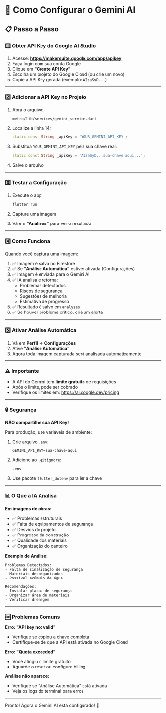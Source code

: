 # 🤖 Como Configurar o Gemini AI

## 📋 Passo a Passo

### 1️⃣ Obter API Key do Google AI Studio

1. Acesse: **https://makersuite.google.com/app/apikey**
2. Faça login com sua conta Google
3. Clique em **"Create API Key"**
4. Escolha um projeto do Google Cloud (ou crie um novo)
5. Copie a API Key gerada (exemplo: `AIzaSyD...`)

---

### 2️⃣ Adicionar a API Key no Projeto

1. Abra o arquivo:
   ```
   metro/lib/services/gemini_service.dart
   ```

2. Localize a linha 14:
   ```dart
   static const String _apiKey = 'YOUR_GEMINI_API_KEY';
   ```

3. Substitua `YOUR_GEMINI_API_KEY` pela sua chave real:
   ```dart
   static const String _apiKey = 'AIzaSyD...sua-chave-aqui...';
   ```

4. Salve o arquivo

---

### 3️⃣ Testar a Configuração

1. Execute o app:
   ```bash
   flutter run
   ```

2. Capture uma imagem

3. Vá em **"Análises"** para ver o resultado

---

### 4️⃣ Como Funciona

Quando você captura uma imagem:

1. ✅ Imagem é salva no Firestore
2. ✅ Se **"Análise Automática"** estiver ativada (Configurações)
3. ✅ Imagem é enviada para o Gemini AI
4. ✅ IA analisa e retorna:
   - Problemas detectados
   - Riscos de segurança
   - Sugestões de melhoria
   - Estimativa de progresso
5. ✅ Resultado é salvo em `analyses`
6. ✅ Se houver problema crítico, cria um alerta

---

### 5️⃣ Ativar Análise Automática

1. Vá em **Perfil** → **Configurações**
2. Ative **"Análise Automática"**
3. Agora toda imagem capturada será analisada automaticamente

---

### ⚠️ Importante

- A API do Gemini tem **limite gratuito** de requisições
- Após o limite, pode ser cobrado
- Verifique os limites em: https://ai.google.dev/pricing

---

### 🔒 Segurança

**NÃO compartilhe sua API Key!**

Para produção, use variáveis de ambiente:

1. Crie arquivo `.env`:
   ```
   GEMINI_API_KEY=sua-chave-aqui
   ```

2. Adicione ao `.gitignore`:
   ```
   .env
   ```

3. Use pacote `flutter_dotenv` para ler a chave

---

### 📊 O Que a IA Analisa

**Em imagens de obras:**
- ✅ Problemas estruturais
- ✅ Falta de equipamentos de segurança
- ✅ Desvios do projeto
- ✅ Progresso da construção
- ✅ Qualidade dos materiais
- ✅ Organização do canteiro

**Exemplo de Análise:**
```
Problemas Detectados:
- Falta de sinalização de segurança
- Materiais desorganizados
- Possível acúmulo de água

Recomendações:
- Instalar placas de segurança
- Organizar área de materiais
- Verificar drenagem
```

---

### 🆘 Problemas Comuns

**Erro: "API key not valid"**
- Verifique se copiou a chave completa
- Certifique-se de que a API está ativada no Google Cloud

**Erro: "Quota exceeded"**
- Você atingiu o limite gratuito
- Aguarde o reset ou configure billing

**Análise não aparece:**
- Verifique se "Análise Automática" está ativada
- Veja os logs do terminal para erros

---

Pronto! Agora o Gemini AI está configurado! 🚀

